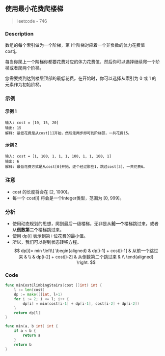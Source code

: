 ## 使用最小花费爬楼梯
> leetcode - 746

### Description
数组的每个索引做为一个阶梯，第 i个阶梯对应着一个非负数的体力花费值 cost[i](索引从0开始)。

每当你爬上一个阶梯你都要花费对应的体力花费值，然后你可以选择继续爬一个阶梯或者爬两个阶梯。

您需要找到达到楼层顶部的最低花费。在开始时，你可以选择从索引为 0 或 1 的元素作为初始阶梯。

### 示例
#### 示例 1
```
输入: cost = [10, 15, 20]
输出: 15
解释: 最低花费是从cost[1]开始，然后走两步即可到阶梯顶，一共花费15。
```

#### 示例 2
```
输入: cost = [1, 100, 1, 1, 1, 100, 1, 1, 100, 1]
输出: 6
解释: 最低花费方式是从cost[0]开始，逐个经过那些1，跳过cost[3]，一共花费6。
```

### 注意
* cost 的长度将会在 [2, 1000]。
* 每一个 cost[i] 将会是一个Integer类型，范围为 [0, 999]。

### 分析
* 使用动态规划的思想，爬到最后一级楼梯，无非是从**前一个**楼梯跳过来，或者从**倒数第二个**楼梯跳过来。
* 使用 dp[i] 表示到第 i 位花费的最小值。
* 所以，我们可以得到状态转移方程。
$$ dp[i]= min \left\{
\begin{aligned}
& dp[i-1] + cost[i-1] & 从前一个跳过来 & \\
& dp[i-2] + cost[i-2] & 从倒数第二个跳过来 & \\
\end{aligned}
\right.
$$

### Code
```go
func minCostClimbingStairs(cost []int) int {
    l := len(cost)
    dp := make([]int, l+1)
    for i := 2; i <= l; i++ {
        dp[i] = min(cost[i-1] + dp[i-1], cost[i-2] + dp[i-2])
    }
    return dp[l]
}

func min(a, b int) int {
    if a < b {
        return a
    }
    return b
}
```